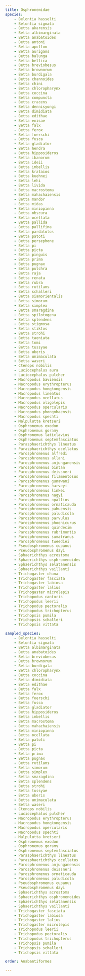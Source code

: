 ```yaml
---
title: Osphronemidae
species:
    - Belontia hasselti
    - Belontia signata
    - Betta akarensis
    - Betta albimarginata
    - Betta anabatoides
    - Betta antoni
    - Betta apollon
    - Betta aurigans
    - Betta balunga
    - Betta bellica
    - Betta breviobesus
    - Betta brownorum
    - Betta burdigala
    - Betta channoides
    - Betta chini
    - Betta chloropharynx
    - Betta coccina
    - Betta compuncta
    - Betta cracens
    - Betta dennisyongi
    - Betta dimidiata
    - Betta edithae
    - Betta enisae
    - Betta falx
    - Betta ferox
    - Betta foerschi
    - Betta fusca
    - Betta gladiator
    - Betta hendra
    - Betta hipposideros
    - Betta ibanorum
    - Betta ideii
    - Betta imbellis
    - Betta krataios
    - Betta kuehnei
    - Betta lehi
    - Betta livida
    - Betta macrostoma
    - Betta mahachaiensis
    - Betta mandor
    - Betta midas
    - Betta miniopinna
    - Betta obscura
    - Betta ocellata
    - Betta pallida
    - Betta pallifina
    - Betta pardalotos
    - Betta patoti
    - Betta persephone
    - Betta pi
    - Betta picta
    - Betta pinguis
    - Betta prima
    - Betta pugnax
    - Betta pulchra
    - Betta raja
    - Betta renata
    - Betta rubra
    - Betta rutilans
    - Betta schalleri
    - Betta siamorientalis
    - Betta simorum
    - Betta simplex
    - Betta smaragdina
    - Betta spilotogena
    - Betta splendens
    - Betta stigmosa
    - Betta stiktos
    - Betta strohi
    - Betta taeniata
    - Betta tomi
    - Betta tussyae
    - Betta uberis
    - Betta unimaculata
    - Betta waseri
    - Ctenops nobilis
    - Luciocephalus aura
    - Luciocephalus pulcher
    - Macropodus baviensis
    - Macropodus erythropterus
    - Macropodus hongkongensis
    - Macropodus lineatus
    - Macropodus ocellatus
    - Macropodus oligolepis
    - Macropodus opercularis
    - Macropodus phongnhaensis
    - Macropodus spechti
    - Malpulutta kretseri
    - Osphronemus exodon
    - Osphronemus goramy
    - Osphronemus laticlavius
    - Osphronemus septemfasciatus
    - Parasphaerichthys lineatus
    - Parasphaerichthys ocellatus
    - Parosphromenus alfredi
    - Parosphromenus allani
    - Parosphromenus anjunganensis
    - Parosphromenus bintan
    - Parosphromenus deissneri
    - Parosphromenus filamentosus
    - Parosphromenus gunawani
    - Parosphromenus harveyi
    - Parosphromenus linkei
    - Parosphromenus nagyi
    - Parosphromenus opallios
    - Parosphromenus ornaticauda
    - Parosphromenus pahuensis
    - Parosphromenus paludicola
    - Parosphromenus parvulus
    - Parosphromenus phoenicurus
    - Parosphromenus quindecim
    - Parosphromenus rubrimontis
    - Parosphromenus sumatranus
    - Parosphromenus tweediei
    - Pseudosphromenus cupanus
    - Pseudosphromenus dayi
    - Sphaerichthys acrostoma
    - Sphaerichthys osphromenoides
    - Sphaerichthys selatanensis
    - Sphaerichthys vaillanti
    - Trichogaster chuna
    - Trichogaster fasciata
    - Trichogaster labiosa
    - Trichogaster lalius
    - Trichogaster microlepis
    - Trichopodus cantoris
    - Trichopodus leerii
    - Trichopodus pectoralis
    - Trichopodus trichopterus
    - Trichopsis pumila
    - Trichopsis schalleri
    - Trichopsis vittata

sampled_species:
    - Belontia hasselti
    - Belontia signata
    - Betta albimarginata
    - Betta anabatoides
    - Betta breviobesus
    - Betta brownorum
    - Betta burdigala
    - Betta chloropharynx
    - Betta coccina
    - Betta dimidiata
    - Betta edithae
    - Betta falx
    - Betta ferox
    - Betta foerschi
    - Betta fusca
    - Betta gladiator
    - Betta hipposideros
    - Betta imbellis
    - Betta macrostoma
    - Betta mahachaiensis
    - Betta miniopinna
    - Betta ocellata
    - Betta patoti
    - Betta pi
    - Betta picta
    - Betta prima
    - Betta pugnax
    - Betta rutilans
    - Betta simorum
    - Betta simplex
    - Betta smaragdina
    - Betta splendens
    - Betta strohi
    - Betta tussyae
    - Betta uberis
    - Betta unimaculata
    - Betta waseri
    - Ctenops nobilis
    - Luciocephalus pulcher
    - Macropodus erythropterus
    - Macropodus hongkongensis
    - Macropodus opercularis
    - Macropodus spechti
    - Malpulutta kretseri
    - Osphronemus exodon
    - Osphronemus goramy
    - Osphronemus septemfasciatus
    - Parasphaerichthys lineatus
    - Parasphaerichthys ocellatus
    - Parosphromenus anjunganensis
    - Parosphromenus deissneri
    - Parosphromenus ornaticauda
    - Parosphromenus paludicola
    - Pseudosphromenus cupanus
    - Pseudosphromenus dayi
    - Sphaerichthys acrostoma
    - Sphaerichthys osphromenoides
    - Sphaerichthys selatanensis
    - Sphaerichthys vaillanti
    - Trichogaster fasciata
    - Trichogaster labiosa
    - Trichogaster lalius
    - Trichogaster microlepis
    - Trichopodus leerii
    - Trichopodus pectoralis
    - Trichopodus trichopterus
    - Trichopsis pumila
    - Trichopsis schalleri
    - Trichopsis vittata

order: Anabantiformes

---
```

